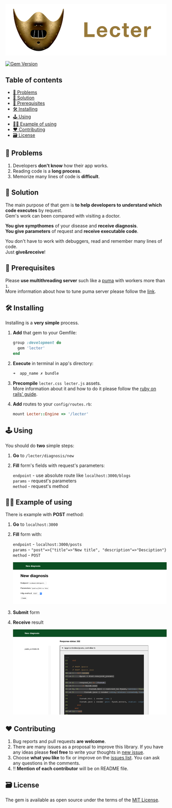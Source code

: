 <p align="center">
  <img src="https://github.com/Neodelf/staff/blob/master/lecter_web_with_text.png?raw=true" alt="Lecter Logo" width="866px"/>
</p>

[![Gem Version](https://badge.fury.io/rb/lecter.svg)](https://badge.fury.io/rb/lecter)

## Table of contents
* [:rotating_light: Problems](#rotating_light-problem)
* [:rocket: Solution](#rocket-solution)
* [:loudspeaker: Prerequisites](#loudspeaker-prerequisites)
* [:hammer_and_wrench: Installing](#hammer_and_wrench-installing)
* [:joystick: Using](#joystick-using)
* [:man_technologist: Example of using](#man_technologist-example_of_using)
* [:heart: Contributing](#heart-contributing)
* [:card_file_box: License](#card_file_box-license)

## :rotating_light: Problems
1. Developers **don't know** how their app works.
2. Reading code is a **long process**.
3. Memorize many lines of code is **difficult**.

## :rocket: Solution
The main purpose of that gem is **to help developers to understand which code executes** by request.<br>
Gem's work can been compared with visiting a doctor.

**You give sympthomes** of your disease and **receive diagnosis**.<br>
**You give parameters** of request and **receive executable code**. 

You don't have to work with debuggers, read and remember many lines of code.<br>
Just **give&receive**!

## :loudspeaker: Prerequisites
Please **use multithreading server** such like a [puma](https://github.com/puma/puma) with workers more than `1`.<br>
More information about how to tune puma server please follow the [link](https://github.com/puma/puma#clustered-mode).

## :hammer_and_wrench: Installing
Installing is a **very simple** process.

1. **Add** that gem to your Gemfile:

    ```ruby
    group :development do
      gem 'lecter'
    end
    ```

2. **Execute** in terminal in app's directory:

    ```zsh
    ➜  app_name ✗ bundle
    ```

3. **Precompile** `lecter.css lecter.js` assets.<br>
    More information about it and how to do it please follow the [ruby on rails' guide](https://guides.rubyonrails.org/asset_pipeline.html#precompiling-assets).

4. **Add** routes to your `config/routes.rb`:
    ```ruby
    mount Lecter::Engine => '/lecter'
    ```

## :joystick: Using
You should do **two** simple steps:

1. **Go** to `/lecter/diagnosis/new`

2. **Fill** form's fields with request's parameters:

    `endpoint` - use absolute route like `localhost:3000/blogs`<br>
    `params` - request's parameters<br>
    `method` - request's method

## :man_technologist: Example of using
There is example with **POST** method:

1. **Go** to `localhost:3000`

2. **Fill** form with:

    `endpoint` - `localhost:3000/posts`<br>
    `params` - `"post"=>{"title"=>"New title", "description"=>"Desciption"}`<br>
    `method` - `POST`

    <img src="https://raw.githubusercontent.com/neodelf/staff/master/lecter_post_form.png" alt="lecter_example_form"/>

3. **Submit** form
4. **Receive** result

    <p align="center">
        <img src="https://raw.githubusercontent.com/neodelf/staff/master/lecter_post_result.png" alt="lecter_example_result"/>
    </p>

## :heart: Contributing
1. Bug reports and pull requests **are welcome**.
2. There are many issues as a proposal to improve this library. If you have any ideas please **feel free** to write your thoughts in [new issue](https://github.com/Neodelf/lecter/issues/new).
3. Choose **what you like** to fix or improve on the [issues list](https://github.com/Neodelf/lecter/issues). You can ask any questions in the comments.
4. :bangbang: **Mention of each contributor** will be on README file. 

## :card_file_box: License
The gem is available as open source under the terms of the [MIT License](https://opensource.org/licenses/MIT).
